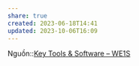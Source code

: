 ```yaml
---
share: true
created: 2023-06-18T14:41
updated: 2023-10-06T16:09
---
```


Nguồn::[Key Tools & Software – WE1S](https://we1s.ucsb.edu/research/we1s-tools-and-software/key-tools-and-software/#section1)
